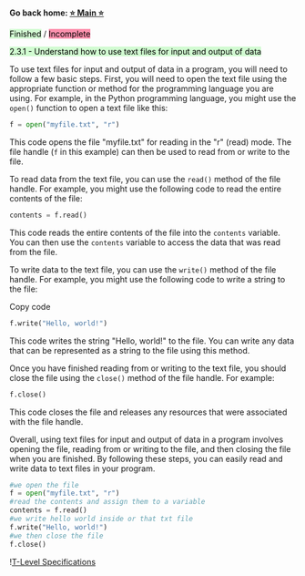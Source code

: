 **Go back home: <a href="https://rockartist33.github.io/testing/">⭐ Main ⭐</a>**

<mark style="background: #BBFABBA6;">Finished</mark> / <mark style="background: #FF5582A6;">Incomplete</mark>



<mark style="background: #BBFABBA6;">2.3.1 - Understand how to use text files for input and output of data</mark>

To use text files for input and output of data in a program, you will need to follow a few basic steps. First, you will need to open the text file using the appropriate function or method for the programming language you are using. For example, in the Python programming language, you might use the ` open() ` function to open a text file like this:

```python
f = open("myfile.txt", "r")
```

This code opens the file "myfile.txt" for reading in the "r" (read) mode. The file handle (`f` in this example) can then be used to read from or write to the file.

To read data from the text file, you can use the ` read() ` method of the file handle. For example, you might use the following code to read the entire contents of the file:

```python
contents = f.read()
```

This code reads the entire contents of the file into the ` contents ` variable. You can then use the `contents` variable to access the data that was read from the file.

To write data to the text file, you can use the ` write() ` method of the file handle. For example, you might use the following code to write a string to the file:

Copy code

```python
f.write("Hello, world!")
```

This code writes the string "Hello, world!" to the file. You can write any data that can be represented as a string to the file using this method.

Once you have finished reading from or writing to the text file, you should close the file using the ` close() ` method of the file handle. For example:


```python
f.close()
```

This code closes the file and releases any resources that were associated with the file handle.

Overall, using text files for input and output of data in a program involves opening the file, reading from or writing to the file, and then closing the file when you are finished. By following these steps, you can easily read and write data to text files in your program.

```python
#we open the file
f = open("myfile.txt", "r")
#read the contents and assign them to a variable
contents = f.read()
#we write hello world inside or that txt file
f.write("Hello, world!")
#we then close the file
f.close()

```




!<a href="https://rockartist33.github.io/testing/content/Misc/pdf/t-level-spec-2020.pdf">T-Level Specifications</a>